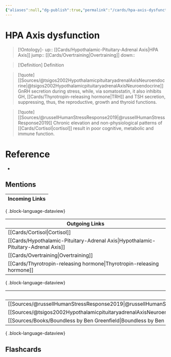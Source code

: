 ```yaml
---
{"aliases":null,"dg-publish":true,"permalink":"/cards/hpa-axis-dysfunction/","dgPassFrontmatter":true}
---
```


# HPA Axis dysfunction

> [!Ontology]-
> up:: [[Cards/Hypothalamic-Pituitary-Adrenal Axis\|HPA Axis]]
> jump:: [[Cards/Overtraining\|Overtraining]]
> down:: 

> [!Definition] Definition
> 

> [!quote] [[Sources/@tsigos2002HypothalamicpituitaryadrenalAxisNeuroendocrine\|@tsigos2002HypothalamicpituitaryadrenalAxisNeuroendocrine]]
> GnRH secretion during stress, while, via somatostatin, it also inhibits GH, [[Cards/Thyrotropin-releasing hormone\|TRH]] and TSH secretion, suppressing, thus, the reproductive, growth and thyroid functions.

> [!quote] [[Sources/@russellHumanStressResponse2019\|@russellHumanStressResponse2019]]
> Chronic elevation and non-physiological patterns of [[Cards/Cortisol\|cortisol]] result in poor cognitive, metabolic and immune function. 

# Reference
- 

## Mentions
| Incoming Links |
| -------------- |

{ .block-language-dataview}

| Outgoing Links                                                                        |
| ------------------------------------------------------------------------------------- |
| [[Cards/Cortisol\|Cortisol]]                                                       |
| [[Cards/Hypothalamic-Pituitary-Adrenal Axis\|Hypothalamic-Pituitary-Adrenal Axis]] |
| [[Cards/Overtraining\|Overtraining]]                                               |
| [[Cards/Thyrotropin-releasing hormone\|Thyrotropin-releasing hormone]]             |

{ .block-language-dataview}

| Sources                                                                                                                             |
| ----------------------------------------------------------------------------------------------------------------------------------- |
| [[Sources/@russellHumanStressResponse2019\|@russellHumanStressResponse2019]]                                                     |
| [[Sources/@tsigos2002HypothalamicpituitaryadrenalAxisNeuroendocrine\|@tsigos2002HypothalamicpituitaryadrenalAxisNeuroendocrine]] |
| [[Sources/Books/Boundless by Ben Greenfield\|Boundless by Ben Greenfield]]                                                       |

{ .block-language-dataview}

## Flashcards
